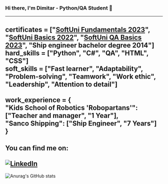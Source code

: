 ### Hi there, I'm Dimitar - Python/QA Student 👋
--- 
certificates = ["[SoftUni Fundamentals 2023](https://softuni.bg/certificates/details/167209/1ba07492)", "[SoftUni Basics 2022](https://softuni.bg/certificates/details/146391/dc338052)", "[SoftUni QA Basics 2023](https://softuni.bg/certificates/details/154598/7dc914b6)", "Ship engineer bachelor degree 2014"]<br>
hard_skills = ["Python", "C#", "QA", "HTML", "CSS"]<br>
soft_skills = ["Fast learner", "Adaptability", "Problem-solving", "Teamwork", "Work ethic", "Leadership", "Attention to detail"]<br>
<br>
work_experience = {<br>
"Kids School of Robotics 'Robopartans'": ["Teacher and manager", "1 Year"],<br>
"Sanco Shipping": ["Ship Engineer", "7 Years"]<br>
}
---
You can find me on:
<br>
<br>[![LinkedIn](https://img.shields.io/badge/linkedin-%230077B5.svg?style=for-the-badge&logo=linkedin&logoColor=white)](https://www.linkedin.com/in/dimitar-tamahkyarov-6a6684186/)
---
![Anurag's GitHub stats](https://github-readme-stats.vercel.app/api?username=DimitarTamahkyarov&show_icons=true&theme=highcontrast)

